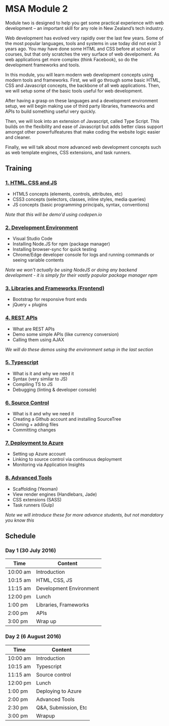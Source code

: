# MSA Module 2
Module two is designed to help you get some practical experience with web development – 
an important skill for any role in New Zealand’s tech industry.

Web development has evolved very rapidly over the last few years. Some of the most popular languages,
tools and systems in use today did not exist 3 years ago. You may have done some HTML and CSS
before at school or courses, but that only scratches the very surface of web develpoment. 
As web applications get more complex (think Facebook), so do the development frameworks and 
tools. 

In this module, you will learn modern web development concepts using modern tools and frameworks.
First, we will go through some basic HTML, CSS and Javascript concepts, the backbone of all
web applications. Then, we will setup some of the basic tools useful for web development. 

After having a grasp on these languages and a development environment setup, we will begin making 
use of third party libraries, frameworks and APIs to build something useful very quickly. 

Then, we will look into an extension of Javascript, called Type Script. This builds on the flexibility 
and ease of Javascript but adds better class support amongst other powerfulfeatures that make coding 
the website logic easier and cleaner. 

Finally, we will talk about more advanced web development concepts such as web template engines, CSS extensions, 
and task runners. 

## Training

### [1. HTML, CSS and JS](1.%20HTML%2C%20CSS%20and%20JS)
* HTML5 concepts (elements, controls, attributes, etc)
* CSS3 concepts (selectors, classes, inline styles, media queries)
* JS concepts (basic programming principals, syntax, conventions)

*Note that this will be demo'd using codepen.io* 

### [2. Development Environment](https://git.io/vKwTK)
* Visual Studio Code
* Installing Node.JS for npm (package manager)
* Installing browser-sync for quick testing
* Chrome/Edge developer console for logs and running commands or seeing variable contents

*Note we won't actually be using NodeJS or doing any backend development - it is simply for their vastly 
popular package manager npm*

### [3. Libraries and Frameworks (Frontend)](https://git.io/vKwTH)
* Bootstrap for responsive front ends
* jQuery + plugins 

### [4. REST APIs](https://git.io/vKwT7)
* What are REST APIs
* Demo some simple APIs (like currency conversion)
* Calling them using AJAX

*We will do these demos using the environment setup in the last section*

### [5. Typescript](https://git.io/vKwT5)
* What is it and why we need it
* Syntax (very similar to JS)
* Compiling TS to JS
* Debugging (linting & developer console) 

### [6. Source Control](https://git.io/vKwTN)
* What is it and why we need it
* Creating a Github account and installing SourceTree
* Cloning + adding files
* Committing changes

### [7. Deployment to Azure](https://git.io/vKwTp)
* Setting up Azure account
* Linking to source control via continuous deployment
* Monitoring via Application Insights

### [8. Advanced Tools](https://git.io/vKwTj)
* Scaffolding (Yeoman)
* View render engines (Handlebars, Jade)
* CSS extensions (SASS)
* Task runners (Gulp) 

*Note we will introduce these for more advance students, but not mandatory you know this*

## Schedule
### Day 1 (30 July 2016)
Time | Content
---- | -------
10:00 am | Introduction
10:15 am | HTML, CSS, JS
11:15 am | Development Environment
12:00 pm | Lunch 
1:00 pm | Libraries, Frameworks
2:00 pm | APIs
3:00 pm | Wrap up

### Day 2 (6 August 2016)
Time | Content
---- | -------
10:00 am | Introduction
10:15 am | Typescript
11:15 am | Source control
12:00 pm | Lunch 
1:00 pm | Deploying to Azure
2:00 pm | Advanced Tools
2:30 pm | Q&A, Submission, Etc
3:00 pm | Wrapup